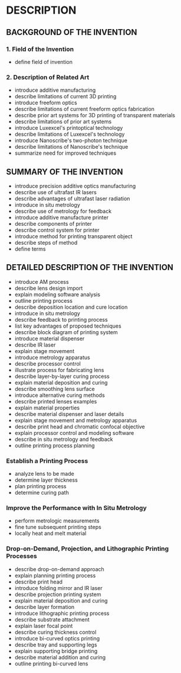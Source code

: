# DESCRIPTION

## BACKGROUND OF THE INVENTION

### 1. Field of the Invention

- define field of invention

### 2. Description of Related Art

- introduce additive manufacturing
- describe limitations of current 3D printing
- introduce freeform optics
- describe limitations of current freeform optics fabrication
- describe prior art systems for 3D printing of transparent materials
- describe limitations of prior art systems
- introduce Luxexcel's printoptical technology
- describe limitations of Luxexcel's technology
- introduce Nanoscribe's two-photon technique
- describe limitations of Nanoscribe's technique
- summarize need for improved techniques

## SUMMARY OF THE INVENTION

- introduce precision additive optics manufacturing
- describe use of ultrafast IR lasers
- describe advantages of ultrafast laser radiation
- introduce in situ metrology
- describe use of metrology for feedback
- introduce additive manufacture printer
- describe components of printer
- describe control system for printer
- introduce method for printing transparent object
- describe steps of method
- define terms

## DETAILED DESCRIPTION OF THE INVENTION

- introduce AM process
- describe lens design import
- explain modeling software analysis
- outline printing process
- describe deposition location and cure location
- introduce in situ metrology
- describe feedback to printing process
- list key advantages of proposed techniques
- describe block diagram of printing system
- introduce material dispenser
- describe IR laser
- explain stage movement
- introduce metrology apparatus
- describe processor control
- illustrate process for fabricating lens
- describe layer-by-layer curing process
- explain material deposition and curing
- describe smoothing lens surface
- introduce alternative curing methods
- describe printed lenses examples
- explain material properties
- describe material dispenser and laser details
- explain stage movement and metrology apparatus
- describe print head and chromatic confocal objective
- explain processor control and modeling software
- describe in situ metrology and feedback
- outline printing process planning

### Establish a Printing Process

- analyze lens to be made
- determine layer thickness
- plan printing process
- determine curing path

### Improve the Performance with In Situ Metrology

- perform metrologic measurements
- fine tune subsequent printing steps
- locally heat and melt material

### Drop-on-Demand, Projection, and Lithographic Printing Processes

- describe drop-on-demand approach
- explain planning printing process
- describe print head
- introduce folding mirror and IR laser
- describe projection printing system
- explain material deposition and curing
- describe layer formation
- introduce lithographic printing process
- describe substrate attachment
- explain laser focal point
- describe curing thickness control
- introduce bi-curved optics printing
- describe tray and supporting legs
- explain supporting bridge printing
- describe material addition and curing
- outline printing bi-curved lens

